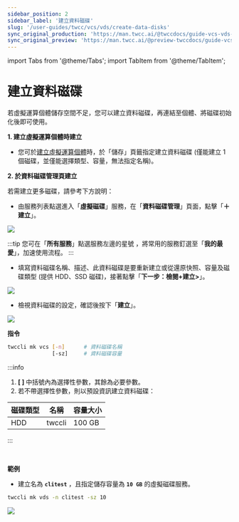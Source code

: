 ```yaml
---
sidebar_position: 2
sidebar_label: '建立資料磁碟'
slug: '/user-guides/twcc/vcs/vds/create-data-disks'
sync_original_production: 'https://man.twcc.ai/@twccdocs/guide-vcs-vds-create-data-disk-zh' 
sync_original_preview: 'https://man.twcc.ai/@preview-twccdocs/guide-vcs-vds-create-data-disk-zh' 
---
```


import Tabs from '@theme/Tabs';
import TabItem from '@theme/TabItem';

# 建立資料磁碟

若虛擬運算個體儲存空間不足，您可以建立資料磁碟，再連結至個體、將磁碟初始化後即可使用。

<Tabs>

<TabItem value="TWCC 入口網站" label="TWCC 入口網站">

**1. 建立虛擬運算個體時建立**

- 您可於[建立虛擬運算個體](/docs/user-guides/twcc/vcs/instances/create-instances)時，於「儲存」頁籤指定建立資料磁碟 (僅能建立 1 個磁碟，並僅能選擇類型、容量，無法指定名稱)。

**2. 於資料磁碟管理頁建立**

若需建立更多磁碟，請參考下方說明：

* 由服務列表點選進入「**虛擬磁碟**」服務，在「**資料磁碟管理**」頁面，點擊「**＋建立**」。

![](https://cos.twcc.ai/SYS-MANUAL/uploads/upload_5491a3fa25058a188c04c8adacde0f79.png)


:::tip
您可在「**所有服務**」點選服務左邊的星號 <i class="fa fa-star-o" aria-hidden="true"></i>，將常用的服務釘選至「**我的最愛**」，加速使用流程。
:::

* 填寫資料磁碟名稱、描述、此資料磁碟是要重新建立或從還原快照、容量及磁碟類型 (提供 HDD、SSD 磁碟)，接著點擊「**下一步：檢閱+建立>**」。

![](https://cos.twcc.ai/SYS-MANUAL/uploads/upload_45c53d5003d1b66785e556a092b99f0a.png)



<!-- :::info
<i class="fa fa-paperclip fa-20" aria-hidden="true"></i> **附註：** 選擇使用 SSD 加密資料磁碟可加強您的資料安全性，但加密過程將可能略微影響存取效率。
::: -->


* 檢視資料磁碟的設定，確認後按下「**建立**」。

![](https://cos.twcc.ai/SYS-MANUAL/uploads/upload_062d6a00a7b7e9910dee1b34414b223c.png)

</TabItem>

<TabItem value="TWCC CLI" label="TWCC CLI">


**指令**

```bash
twccli mk vcs [-n]      # 資料磁碟名稱
              [-sz]     # 資料磁碟容量
```
:::info
1. **[ ]** 中括號內為選擇性參數，其餘為必要參數。
2. 若不帶選擇性參數，則以預設資訊建立資料磁碟：

| 磁碟類型 | 名稱 |容量大小|
| -------- | -------- | -------- | 
| HDD  | twccli  | 100 GB  | 
:::

<br/>

**範例**

- 建立名為 **`clitest`** ，且指定儲存容量為 **`10 GB`** 的虛擬磁碟服務。

```bash
twccli mk vds -n clitest -sz 10
```

![](https://cos.twcc.ai/SYS-MANUAL/uploads/upload_3da7383c28c4700cd8429fbbb282a58d.png)

</TabItem>

</Tabs>
